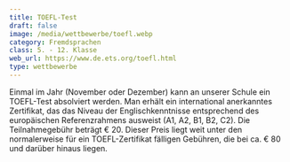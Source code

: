 ```yaml
---
title: TOEFL-Test
draft: false
image: /media/wettbewerbe/toefl.webp
category: Fremdsprachen
class: 5. - 12. Klasse
web_url: https://www.de.ets.org/toefl.html
type: wettbewerbe
---
```

Einmal im Jahr (November oder Dezember) kann an unserer Schule ein TOEFL-Test absolviert werden. Man erhält ein international anerkanntes Zertifikat, das das Niveau der Englischkenntnisse entsprechend des europäischen Referenzrahmens ausweist (A1, A2, B1, B2, C2).
Die Teilnahmegebühr beträgt € 20. Dieser Preis liegt weit unter den normalerweise für ein TOEFL-Zertifikat fälligen Gebühren, die bei ca. € 80 und darüber hinaus liegen.
